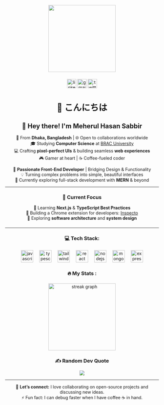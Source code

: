 <div align="center">
  <img height="220" src="https://s14.gifyu.com/images/bNvxK.gif"  />
</div>

###

<div align="center">
  <a href="https://www.linkedin.com/in/meherul-hasan-sabbir-586941243/"><img src="https://img.shields.io/static/v1?message=LinkedIn&logo=linkedin&label=&color=0077B5&logoColor=white&labelColor=&style=for-the-badge" height="30" alt="linkedin logo"  /></a>
  <a href="mailto:maherulhassan1@gmail.com?subject=Hello&body=I%20wanted%20to%20reach%20out"><img src="https://img.shields.io/static/v1?message=Gmail&logo=gmail&label=&color=D14836&logoColor=white&labelColor=&style=for-the-badge" height="30" alt="gmail logo"  /></a>
  <a href="https://x.com/MeherulHSabbir"><img src="https://img.shields.io/static/v1?message=Twitter&logo=twitter&label=&color=1DA1F2&logoColor=white&labelColor=&style=for-the-badge" height="30" alt="twitter logo"  /></a>
</div>

###

###

<h1 align="center">🌸 こんにちは</h1>



<div align="center">

## 👋 Hey there! I'm **Meherul Hasan Sabbir**  
📍 From **Dhaka, Bangladesh** | 🌐 Open to collaborations worldwide  
🎓 Studying **Computer Science** at [BRAC University](https://www.bracu.ac.bd/)  
💻 Crafting **pixel-perfect UIs** & building seamless **web experiences**  
🎮 Gamer at heart | ☕ Coffee-fueled coder  

🎯 **Passionate Front-End Developer** | Bridging Design & Functionality  
💡 Turning complex problems into simple, beautiful interfaces  
🚀 Currently exploring full-stack development with **MERN** & beyond  

---

### 📌 Current Focus
🌱 Learning **Next.js** & **TypeScript Best Practices**  
💼 Building a Chrome extension for developers: [Inspecto](#)  
📖 Exploring **software architecture** and **system design**

</div>


###

<!-- - 🔭 I’m working as ...<br>- 📚 I'm currently learning ... -->
<hr>

###

<h3 align="center"> 💻 Tech Stack:</h3>

###

###

<div align="center">
  <img src="https://cdn.jsdelivr.net/gh/devicons/devicon/icons/javascript/javascript-original.svg" height="40" alt="javascript logo"  />
  <img width="12" />
  <img src="https://cdn.jsdelivr.net/gh/devicons/devicon/icons/typescript/typescript-original.svg" height="40" alt="typescript logo"  />
  <img width="12" />
  <img src="https://cdn.simpleicons.org/tailwindcss/06B6D4" height="40" alt="tailwindcss logo"  />
  <img width="12" />
  <img src="https://cdn.jsdelivr.net/gh/devicons/devicon/icons/react/react-original.svg" height="40" alt="react logo"  />
  <img width="12" />
  <img src="https://cdn.simpleicons.org/nodedotjs/339933" height="40" alt="nodejs logo"  />
  <img width="12" />
  <img src="https://cdn.simpleicons.org/mongodb/47A248" height="40" alt="mongodb logo"  />
  <img width="12" />
  <img src="https://skillicons.dev/icons?i=express" height="40" alt="express logo"  />
</div>

###

<h3 align="center">🔥   My Stats :</h3>

###

<div align="center">
  <img src="https://streak-stats.demolab.com?user=geekrover&locale=en&mode=daily&theme=dark&hide_border=false&border_radius=5&order=3" height="220" alt="streak graph"  />
</div>

###

<div align="center">

### ✍️ Random Dev Quote

![](https://quotes-github-readme.vercel.app/api?type=horizontal&theme=radical)

</div>

<div align="center">

---

💬 **Let’s connect:** I love collaborating on open-source projects and discussing new ideas.  
⚡ Fun fact: I can debug faster when I have coffee ☕ in hand.

</div>






